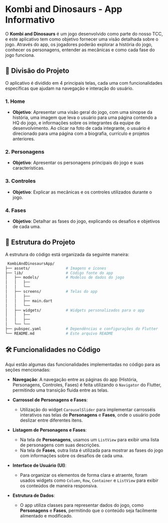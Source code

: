 # Kombi and Dinosaurs - App Informativo

O **Kombi and Dinosaurs** é um jogo desenvolvido como parte do nosso TCC, e este aplicativo tem como objetivo fornecer uma visão detalhada sobre o jogo. Através do app, os jogadores poderão explorar a história do jogo, conhecer os personagens, entender as mecânicas e como cada fase do jogo funciona.

## 📂 Divisão do Projeto

O aplicativo é dividido em 4 principais telas, cada uma com funcionalidades específicas que ajudam na navegação e interação do usuário.

### 1. **Home**
- **Objetivo**: Apresentar uma visão geral do jogo, com uma sinopse da história, uma imagem que leva o usuário para uma página contendo a HQ do jogo, e informações sobre os integrantes da equipe de desenvolvimento. Ao clicar na foto de cada integrante, o usuário é direcionado para uma página com a biografia, currículo e projetos anteriores.

### 2. **Personagens**
- **Objetivo**: Apresentar os personagens principais do jogo e suas características.
  
### 3. **Controles**
- **Objetivo**: Explicar as mecânicas e os controles utilizados durante o jogo.

### 4. **Fases**
- **Objetivo**: Detalhar as fases do jogo, explicando os desafios e objetivos de cada uma.

## 📂 Estrutura do Projeto

A estrutura do código está organizada da seguinte maneira:

``` bash
 KombiAndDinosaursApp/
├── assets/                # Imagens e ícones
├── lib/                   # Código fonte do app
│   ├── models/            # Modelos de dados do jogo
│   │   ├── 
│   │   └── 
│   ├── screens/           # Telas do app
│   │   ├── 
│   │   ├── main.dart 
│   │   └── 
│   ├── widgets/           # Widgets personalizados para o app
│   │   ├── 
│   │   ├──
│   └── └──
├── pubspec.yaml           # Dependências e configurações do Flutter
└── README.md              # Este arquivo README
```

## 🛠️ Funcionalidades no Código

Aqui estão algumas das funcionalidades implementadas no código para as seções mencionadas:

- **Navegação**: A navegação entre as páginas do app (História, Personagens, Controles, Fases) é feita utilizando o `Navigator` do Flutter, permitindo uma transição fluida entre as telas.
  
- **Carrossel de Personagens e Fases**: 
  - Utilização do widget `CarouselSlider` para implementar carrosséis interativos nas telas de **Personagens** e **Fases**, onde o usuário pode deslizar entre diferentes itens.
  
- **Listagem de Personagens e Fases**: 
  - Na tela de **Personagens**, usamos um `ListView` para exibir uma lista de personagens com suas descrições.
  - Na tela de **Fases**, outra lista é utilizada para mostrar as fases do jogo com informações sobre os desafios de cada uma.

- **Interface de Usuário (UI)**: 
  - Para organizar os elementos de forma clara e atraente, foram usados widgets como `Column`, `Row`, `Container` e `ListView` para exibir os conteúdos de maneira responsiva.
  
- **Estrutura de Dados**: 
  - O app utiliza classes para representar dados do jogo, como **Personagens** e **Fases**, permitindo que o conteúdo seja facilmente alimentado e modificado.

